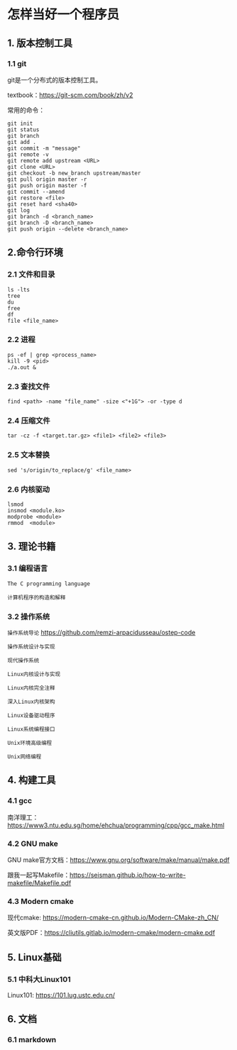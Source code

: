# 怎样当好一个程序员

## 1. 版本控制工具

### 1.1 git

git是一个分布式的版本控制工具。

textbook：https://git-scm.com/book/zh/v2

常用的命令：

    git init
    git status
    git branch
    git add .
    git commit -m "message"
    git remote -v
    git remote add upstream <URL>
    git clone <URL>
    git checkout -b new_branch upstream/master
    git pull origin master -r
    git push origin master -f
    git commit --amend
    git restore <file>
    git reset hard <sha40>
    git log
    git branch -d <branch_name>
    git branch -D <branch_name>
    git push origin --delete <branch_name>

## 2.命令行环境

### 2.1 文件和目录

    ls -lts
    tree
    du
    free
    df
    file <file_name>

### 2.2 进程

    ps -ef | grep <process_name>
    kill -9 <pid>
    ./a.out &

### 2.3 查找文件

    find <path> -name "file_name" -size <"+1G"> -or -type d

### 2.4 压缩文件

    tar -cz -f <target.tar.gz> <file1> <file2> <file3>

### 2.5 文本替换

    sed 's/origin/to_replace/g' <file_name>

### 2.6 内核驱动

    lsmod
    insmod <module.ko>
    modprobe <module>
    rmmod  <module>

## 3. 理论书籍

### 3.1 编程语言

`The C programming language`

`计算机程序的构造和解释`

### 3.2 操作系统

`操作系统导论` https://github.com/remzi-arpacidusseau/ostep-code

`操作系统设计与实现`

`现代操作系统`

`Linux内核设计与实现`

`Linux内核完全注释`

`深入Linux内核架构`

`Linux设备驱动程序`

`Linux系统编程接口`

`Unix环境高级编程`

`Unix网络编程`

## 4. 构建工具

### 4.1 gcc

南洋理工：https://www3.ntu.edu.sg/home/ehchua/programming/cpp/gcc_make.html

### 4.2 GNU make

GNU make官方文档：https://www.gnu.org/software/make/manual/make.pdf

跟我一起写Makefile：https://seisman.github.io/how-to-write-makefile/Makefile.pdf

### 4.3 Modern cmake

现代cmake: https://modern-cmake-cn.github.io/Modern-CMake-zh_CN/

英文版PDF：https://cliutils.gitlab.io/modern-cmake/modern-cmake.pdf

## 5. Linux基础

### 5.1 中科大Linux101

Linux101: https://101.lug.ustc.edu.cn/

## 6. 文档

### 6.1 markdown




